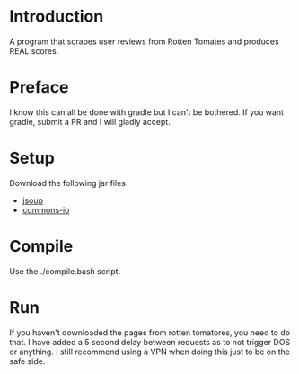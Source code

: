 # Introduction
A program that scrapes user reviews from Rotten Tomates and produces REAL scores.

# Preface
I know this can all be done with gradle but I can't be bothered.  If you want gradle, submit a PR and I will gladly accept.

# Setup
Download the following jar files

* [jsoup](https://jsoup.org/download)
* [commons-io](https://commons.apache.org/proper/commons-io/download_io.cgi)

# Compile
Use the ./compile.bash script.

# Run
If you haven't downloaded the pages from rotten tomatores, you need to do that.  I have added a 5 second delay between requests as to not trigger DOS or anything.  I still recommend using a VPN when doing this just to be on the safe side.


